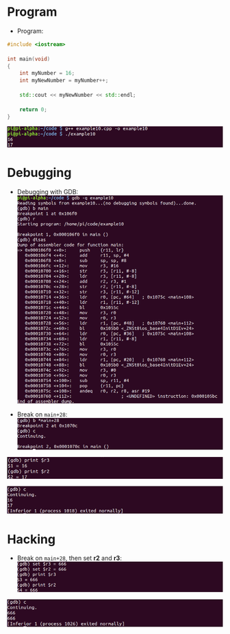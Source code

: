 # Program
- Program:
```cpp
#include <iostream>

int main(void)
{
	int myNumber = 16;
	int myNewNumber = myNumber++;
	
	std::cout << myNewNumber << std::endl;
	
	return 0;
}
```

![](../Assets/post-inc-compile.png)

# Debugging
- Debugging with GDB:
![](../Assets/post-inc-gdb.png)

- Break on `main+28`:
![](../Assets/post-inc-gdb-2.png)

![](../Assets/post-inc-gdb-3.png)

![](../Assets/post-inc-gdb-4.png)

# Hacking
- Break on `main+28`, then set **r2** and **r3**:
![](../Assets/post-inc-gdb-hack.png)

![](../Assets/post-inc-gdb-hack-2.png)
